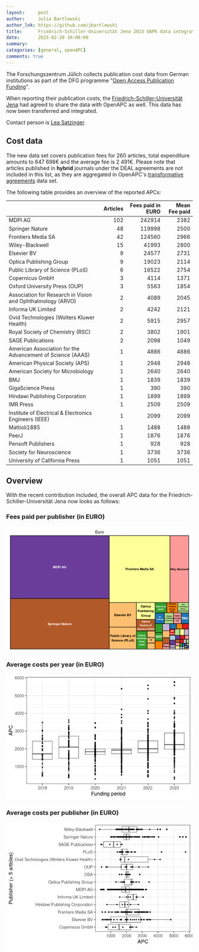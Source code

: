 ```yaml
---
layout:     post
author:     Julia Bartlewski
author_lnk: https://github.com/jbartlewski
title:      Friedrich-Schiller-Universität Jena 2023 OAPK data integrated
date:       2025-02-20 10:00:00
summary:    
categories: [general, openAPC]
comments: true
---
```





The Forschungszentrum Jülich collects publication cost data from German institutions as part of the DFG programme "[Open Access Publication Funding](https://www.fz-juelich.de/en/zb/open-science/open-access/monitoring-dfg-oa-publication-funding)".

When reporting their publication costs, the [Friedrich-Schiller-Universität Jena](https://www.uni-jena.de/en) had agreed to share the data with OpenAPC as well. This data has now been transferred and integrated.

Contact person is [Lea Satzinger](<mailto:openaccess_thulb@uni-jena.de>).

## Cost data



The new data set covers publication fees for 260 articles, total expenditure amounts to 647 698€ and the average fee is 2 491€. Please note that articles published in **hybrid** journals under the DEAL agreements are not included in this list, as they are aggregated in OpenAPC's [transformative agreements](https://github.com/OpenAPC/openapc-de/tree/master/data/transformative_agreements) data set.

The following table provides an overview of the reported APCs: 




|                                                            | Articles| Fees paid in EURO| Mean Fee paid|
|:-----------------------------------------------------------|--------:|-----------------:|-------------:|
|MDPI AG                                                     |      102|            242914|          2382|
|Springer Nature                                             |       48|            119998|          2500|
|Frontiers Media SA                                          |       42|            124560|          2966|
|Wiley-Blackwell                                             |       15|             41993|          2800|
|Elsevier BV                                                 |        9|             24577|          2731|
|Optica Publishing Group                                     |        9|             19023|          2114|
|Public Library of Science (PLoS)                            |        6|             16522|          2754|
|Copernicus GmbH                                             |        3|              4114|          1371|
|Oxford University Press (OUP)                               |        3|              5563|          1854|
|Association for Research in Vision and Ophthalmology (ARVO) |        2|              4089|          2045|
|Informa UK Limited                                          |        2|              4242|          2121|
|Ovid Technologies (Wolters Kluwer Health)                   |        2|              5915|          2957|
|Royal Society of Chemistry (RSC)                            |        2|              3802|          1901|
|SAGE Publications                                           |        2|              2098|          1049|
|American Association for the Advancement of Science (AAAS)  |        1|              4886|          4886|
|American Physical Society (APS)                             |        1|              2948|          2948|
|American Society for Microbiology                           |        1|              2640|          2640|
|BMJ                                                         |        1|              1839|          1839|
|GigaScience Press                                           |        1|               390|           390|
|Hindawi Publishing Corporation                              |        1|              1899|          1899|
|IMR Press                                                   |        1|              2509|          2509|
|Institute of Electrical & Electronics Engineers (IEEE)      |        1|              2099|          2099|
|Mattioli1885                                                |        1|              1488|          1488|
|PeerJ                                                       |        1|              1876|          1876|
|Pensoft Publishers                                          |        1|               928|           928|
|Society for Neuroscience                                    |        1|              3736|          3736|
|University of California Press                              |        1|              1051|          1051|



## Overview

With the recent contribution included, the overall APC data for the Friedrich-Schiller-Universität Jena now looks as follows:

### Fees paid per publisher (in EURO)

![plot of chunk tree_jena_2025_02_20_full](/figure/tree_jena_2025_02_20_full-1.png)

###  Average costs per year (in EURO)

![plot of chunk box_jena_2025_02_20_year_full](/figure/box_jena_2025_02_20_year_full-1.png)

###  Average costs per publisher (in EURO)

![plot of chunk box_jena_2025_02_20_publisher_full](/figure/box_jena_2025_02_20_publisher_full-1.png)

